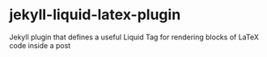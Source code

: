 jekyll-liquid-latex-plugin
==========================

Jekyll plugin that defines a useful Liquid Tag for rendering blocks of LaTeX code inside a post
